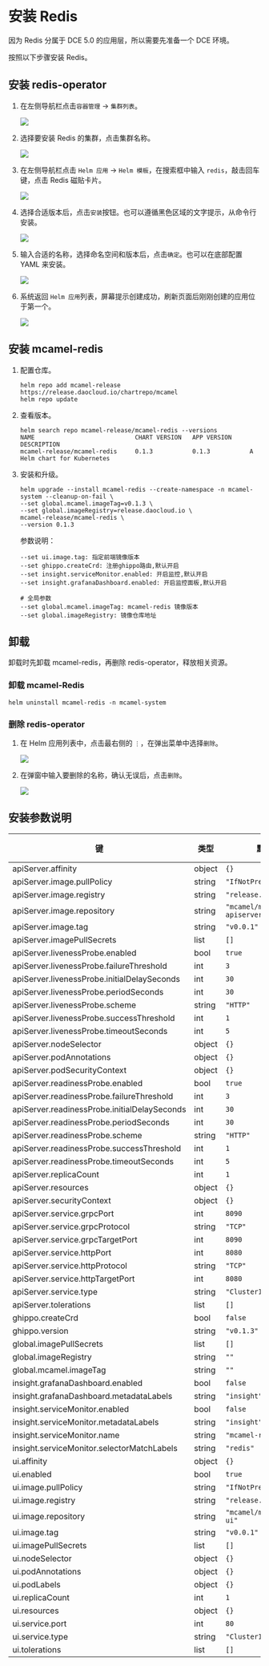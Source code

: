# 安装 Redis

因为 Redis 分属于 DCE 5.0 的应用层，所以需要先准备一个 DCE 环境。

按照以下步骤安装 Redis。

## 安装 redis-operator

1. 在左侧导航栏点击`容器管理` -> `集群列表`。

    ![](../images/install01.png)

2. 选择要安装 Redis 的集群，点击集群名称。

    ![](../images/install02.png)

3. 在左侧导航栏点击 `Helm 应用` -> `Helm 模板`，在搜索框中输入 `redis`，敲击回车键，点击 Redis 磁贴卡片。

    ![](../images/install03.png)

4. 选择合适版本后，点击`安装`按钮。也可以遵循黑色区域的文字提示，从命令行安装。

    ![](../images/install04.png)

5. 输入合适的名称，选择命名空间和版本后，点击`确定`。也可以在底部配置 YAML 来安装。

    ![](../images/install05.png)

6. 系统返回 `Helm 应用`列表，屏幕提示创建成功，刷新页面后刚刚创建的应用位于第一个。

    ![](../images/install06.png)

## 安装 mcamel-redis

1. 配置仓库。

    ```shell
    helm repo add mcamel-release https://release.daocloud.io/chartrepo/mcamel
    helm repo update
    ```

2. 查看版本。

    ```shell
    helm search repo mcamel-release/mcamel-redis --versions
    NAME                            CHART VERSION   APP VERSION     DESCRIPTION
    mcamel-release/mcamel-redis     0.1.3           0.1.3           A Helm chart for Kubernetes
    ```

3. 安装和升级。

    ```shell
    helm upgrade --install mcamel-redis --create-namespace -n mcamel-system --cleanup-on-fail \
    --set global.mcamel.imageTag=v0.1.3 \
    --set global.imageRegistry=release.daocloud.io \
    mcamel-release/mcamel-redis \
    --version 0.1.3
    ```

    参数说明：

    ```shell
    --set ui.image.tag: 指定前端镜像版本
    --set ghippo.createCrd: 注册ghippo路由,默认开启
    --set insight.serviceMonitor.enabled: 开启监控,默认开启
    --set insight.grafanaDashboard.enabled: 开启监控面板,默认开启

    # 全局参数
    --set global.mcamel.imageTag: mcamel-redis 镜像版本
    --set global.imageRegistry: 镜像仓库地址
    ```

## 卸载

卸载时先卸载 mcamel-redis，再删除 redis-operator，释放相关资源。

### 卸载 mcamel-Redis

```shell
helm uninstall mcamel-redis -n mcamel-system
```

### 删除 redis-operator

1. 在 Helm 应用列表中，点击最右侧的 `⋮`，在弹出菜单中选择`删除`。

    ![](../images/uninstall01.png)

2. 在弹窗中输入要删除的名称，确认无误后，点击`删除`。

    ![](../images/uninstall02.png)

## 安装参数说明

| 键 | 类型 | 默认值 | 说明 |
|-----|------|---------|-------------|
| apiServer.affinity | object | `{}` |  |
| apiServer.image.pullPolicy | string | `"IfNotPresent"` |  |
| apiServer.image.registry | string | `"release.daocloud.io"` |  |
| apiServer.image.repository | string | `"mcamel/mcamel-redis-apiserver"` |  |
| apiServer.image.tag | string | `"v0.0.1"` |  |
| apiServer.imagePullSecrets | list | `[]` |  |
| apiServer.livenessProbe.enabled | bool | `true` |  |
| apiServer.livenessProbe.failureThreshold | int | `3` |  |
| apiServer.livenessProbe.initialDelaySeconds | int | `30` |  |
| apiServer.livenessProbe.periodSeconds | int | `30` |  |
| apiServer.livenessProbe.scheme | string | `"HTTP"` |  |
| apiServer.livenessProbe.successThreshold | int | `1` |  |
| apiServer.livenessProbe.timeoutSeconds | int | `5` |  |
| apiServer.nodeSelector | object | `{}` |  |
| apiServer.podAnnotations | object | `{}` |  |
| apiServer.podSecurityContext | object | `{}` |  |
| apiServer.readinessProbe.enabled | bool | `true` |  |
| apiServer.readinessProbe.failureThreshold | int | `3` |  |
| apiServer.readinessProbe.initialDelaySeconds | int | `30` |  |
| apiServer.readinessProbe.periodSeconds | int | `30` |  |
| apiServer.readinessProbe.scheme | string | `"HTTP"` |  |
| apiServer.readinessProbe.successThreshold | int | `1` |  |
| apiServer.readinessProbe.timeoutSeconds | int | `5` |  |
| apiServer.replicaCount | int | `1` |  |
| apiServer.resources | object | `{}` |  |
| apiServer.securityContext | object | `{}` |  |
| apiServer.service.grpcPort | int | `8090` |  |
| apiServer.service.grpcProtocol | string | `"TCP"` |  |
| apiServer.service.grpcTargetPort | int | `8090` |  |
| apiServer.service.httpPort | int | `8080` |  |
| apiServer.service.httpProtocol | string | `"TCP"` |  |
| apiServer.service.httpTargetPort | int | `8080` |  |
| apiServer.service.type | string | `"ClusterIP"` |  |
| apiServer.tolerations | list | `[]` |  |
| ghippo.createCrd | bool | `false` |  |
| ghippo.version | string | `"v0.1.3"` |  |
| global.imagePullSecrets | list | `[]` |  |
| global.imageRegistry | string | `""` |  |
| global.mcamel.imageTag | string | `""` |  |
| insight.grafanaDashboard.enabled | bool | `false` |  |
| insight.grafanaDashboard.metadataLabels | string | `"insight"` |  |
| insight.serviceMonitor.enabled | bool | `false` |  |
| insight.serviceMonitor.metadataLabels | string | `"insight"` |  |
| insight.serviceMonitor.name | string | `"mcamel-redis"` |  |
| insight.serviceMonitor.selectorMatchLabels | string | `"redis"` |  |
| ui.affinity | object | `{}` |  |
| ui.enabled | bool | `true` |  |
| ui.image.pullPolicy | string | `"IfNotPresent"` |  |
| ui.image.registry | string | `"release.daocloud.io"` |  |
| ui.image.repository | string | `"mcamel/mcamel-redis-ui"` |  |
| ui.image.tag | string | `"v0.0.1"` |  |
| ui.imagePullSecrets | list | `[]` |  |
| ui.nodeSelector | object | `{}` |  |
| ui.podAnnotations | object | `{}` |  |
| ui.podLabels | object | `{}` |  |
| ui.replicaCount | int | `1` |  |
| ui.resources | object | `{}` |  |
| ui.service.port | int | `80` |  |
| ui.service.type | string | `"ClusterIP"` |  |
| ui.tolerations | list | `[]` |  |